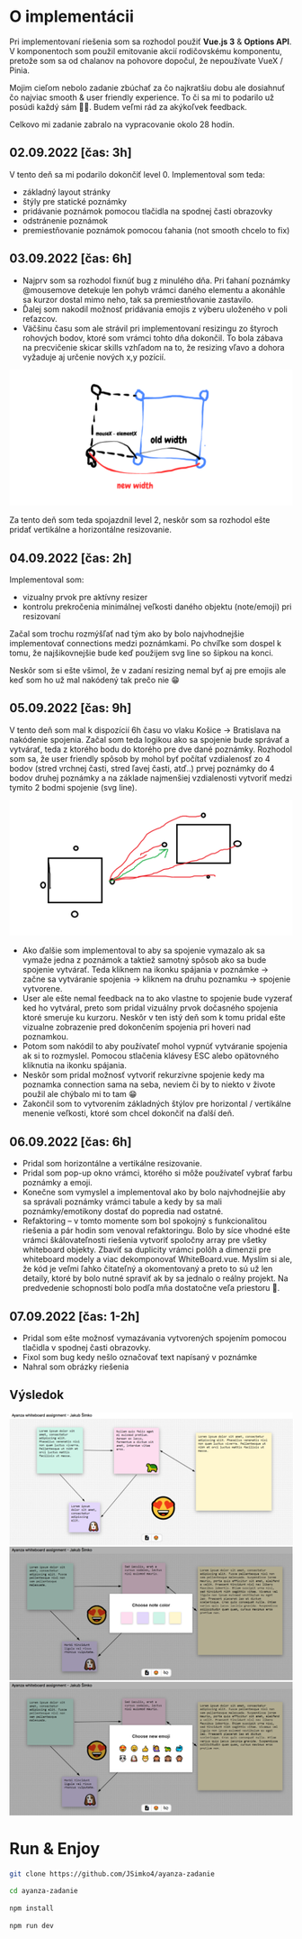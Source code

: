 # O implementácii

Pri implementovaní riešenia som sa rozhodol použiť **Vue.js 3** & **Options API**. V komponentoch som použil emitovanie akcií rodičovskému komponentu, pretože som sa od chalanov na pohovore dopočul, že nepoužívate VueX / Pinia.

Mojim cieľom nebolo zadanie zbúchať za čo najkratšiu dobu ale dosiahnuť čo najviac smooth & user friendly experience. To či sa mi to podarilo už posúdi každý sám 👨‍⚖️.
Budem veľmi rád za akýkoľvek feedback.

Celkovo mi zadanie zabralo na vypracovanie okolo 28 hodín.

## 02.09.2022 [čas: 3h]

V tento deň sa mi podarilo dokončiť level 0. Implementoval som teda:

- základný layout stránky
- štýly pre statické poznámky
- pridávanie poznámok pomocou tlačidla na spodnej časti obrazovky
- odstránenie poznámok
- premiestňovanie poznámok pomocou ťahania (not smooth chcelo to fix)

## 03.09.2022 [čas: 6h]

- Najprv som sa rozhodol fixnúť bug z minulého dňa. Pri ťahaní poznámky @mousemove detekuje len pohyb vrámci daného elementu a akonáhle sa kurzor dostal mimo neho, tak sa premiestňovanie zastavilo.
- Ďalej som nakodil možnosť pridávania emojis z výberu uloženého v poli reťazcov.
- Väčšinu času som ale strávil pri implementovaní resizingu zo štyroch rohových bodov, ktoré som vrámci tohto dňa dokončil. To bola zábava na precvičenie skicar skills vzhľadom na to, že resizing vľavo a dohora vyžaduje aj určenie nových x,y pozícií.

![Skicar skills](documentation-images/skicar-skillz.png)

Za tento deň som teda spojazdnil level 2, neskôr som sa rozhodol ešte pridať vertikálne a horizontálne resizovanie.

## 04.09.2022 [čas: 2h]

Implementoval som:

- vizualny prvok pre aktívny resizer
- kontrolu prekročenia minimálnej veľkosti daného objektu (note/emoji) pri resizovaní

Začal som trochu rozmýšľať nad tým ako by bolo najvhodnejšie implementovať connections medzi poznámkami. Po chvíľke som dospel k tomu, že najšikovnejšie bude keď použijem svg line so šipkou na konci.

Neskôr som si ešte všimol, že v zadaní resizing nemal byť aj pre emojis ale keď som ho už mal nakódený tak prečo nie 😁

## 05.09.2022 [čas: 9h]

V tento deň som mal k dispozícií 6h času vo vlaku Košice -> Bratislava na nakódenie spojenia. Začal som teda logikou ako sa spojenie bude správať a vytvárať, teda z ktorého bodu do ktorého pre dve dané poznámky.
Rozhodol som sa, že user friendly spôsob by mohol byť počítať vzdialenosť zo 4 bodov (stred vrchnej časti, stred ľavej časti, atď..) prvej poznámky do 4 bodov druhej poznámky a na základe najmenšiej vzdialenosti vytvoriť medzi tymito 2 bodmi spojenie (svg line).

![Skicar skills](documentation-images/skicar-skillz2.png)

- Ako ďalšie som implementoval to aby sa spojenie vymazalo ak sa vymaže jedna z poznámok a taktiež samotný spôsob ako sa bude spojenie vytvárať. Teda kliknem na ikonku spájania v poznámke -> začne sa vytváranie spojenia -> kliknem na druhu poznamku -> spojenie vytvorene.
- User ale ešte nemal feedback na to ako vlastne to spojenie bude vyzerať ked ho vytváral, preto som pridal vizuálny prvok dočasného spojenia ktoré smeruje ku kurzoru. Neskôr v ten istý deň som k tomu pridal ešte vizualne zobrazenie pred dokončením spojenia pri hoveri nad poznamkou.
- Potom som nakódil to aby používateľ mohol vypnúť vytváranie spojenia ak si to rozmyslel. Pomocou stlačenia klávesy ESC alebo opätovného kliknutia na ikonku spájania.
- Neskôr som pridal možnosť vytvoriť rekurzívne spojenie kedy ma poznamka connection sama na seba, neviem či by to niekto v živote použil ale chýbalo mi to tam 😁
- Zakončil som to vytvorením základných štýlov pre horizontal / vertikálne menenie veľkosti, ktoré som chcel dokončiť na ďalší deň.

## 06.09.2022 [čas: 6h]

- Pridal som horizontálne a vertikálne resizovanie.
- Pridal som pop-up okno vrámci, ktorého si môže používateľ vybrať farbu poznámky a emoji.
- Konečne som vymyslel a implementoval ako by bolo najvhodnejšie aby sa správali poznámky vrámci tabule a kedy by sa mali poznámky/emotikony dostať do popredia nad ostatné.
- Refaktoring – v tomto momente som bol spokojný s funkcionalitou riešenia a pár hodin som venoval refaktoringu. Bolo by síce vhodné ešte vrámci škálovateľnosti riešenia vytvoriť spoločny array pre všetky whiteboard objekty. Zbaviť sa duplicity vrámci polôh a dimenzii pre whiteboard modely a viac dekomponovať WhiteBoard.vue. Myslím si ale, že kód je veľmi ľahko čitateľný a okomentovaný a preto to sú už len detaily, ktoré by bolo nutné spraviť ak by sa jednalo o reálny projekt. Na predvedenie schopností bolo podľa mňa dostatočne veľa priestoru 🧡.

## 07.09.2022 [čas: 1-2h]

- Pridal som ešte možnosť vymazávania vytvorených spojením pomocou tlačidla v spodnej časti obrazovky.
- Fixol som bug kedy nešlo označovať text napísaný v poznámke
- Nahral som obrázky riešenia

## Výsledok

![Ukážka finálneho riešenia 1](documentation-images/vysledok1.png)
![Ukážka finálneho riešenia 2](documentation-images/vysledok2.png)
![Ukážka finálneho riešenia 3](documentation-images/vysledok3.png)

# Run & Enjoy

```sh
git clone https://github.com/JSimko4/ayanza-zadanie
```

```sh
cd ayanza-zadanie
```

```sh
npm install
```

```sh
npm run dev
```
